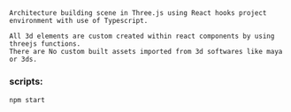 ##
    Architecture building scene in Three.js using React hooks project environment with use of Typescript.  
    
    All 3d elements are custom created within react components by using threejs functions. 
    There are No custom built assets imported from 3d softwares like maya or 3ds.
    

### scripts:
`npm start`
